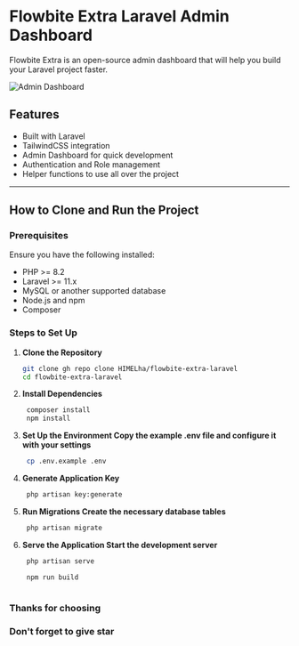 # Flowbite Extra Laravel Admin Dashboard

Flowbite Extra is an open-source admin dashboard that will help you build your Laravel project faster.

![Admin Dashboard](https://i.ibb.co/m084cGc/image.png)

## Features
- Built with Laravel
- TailwindCSS integration
- Admin Dashboard for quick development
- Authentication and Role management
- Helper functions to use all over the project
---

## How to Clone and Run the Project

### Prerequisites
Ensure you have the following installed:
- PHP >= 8.2
- Laravel >= 11.x
- MySQL or another supported database
- Node.js and npm
- Composer

### Steps to Set Up

1. **Clone the Repository**
   ```bash
   git clone gh repo clone HIMELha/flowbite-extra-laravel
   cd flowbite-extra-laravel

2. **Install Dependencies**
   ```bash
    composer install
    npm install

3. **Set Up the Environment Copy the example .env file and configure it with your settings**
   ```bash
    cp .env.example .env

4. **Generate Application Key**
   ```bash
    php artisan key:generate

5. **Run Migrations Create the necessary database tables**
   ```bash
    php artisan migrate

6. **Serve the Application Start the development server**
   ```bash
    php artisan serve

    npm run build



### Thanks for choosing 
### Don't forget to give star
